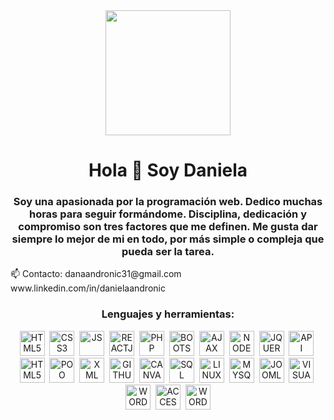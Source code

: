 <div id="header" align="center">
    <img src="https://media.giphy.com/media/CuuSHzuc0O166MRfjt/giphy.gif" width="200">
    <h1 align="center"> Hola 👋 Soy Daniela</h1>
    <h3>Soy una apasionada por la programación web. Dedico muchas horas para seguir formándome. 
        Disciplina, dedicación y compromiso son tres factores que me definen. 
        Me gusta dar siempre lo mejor de mi en todo, por más simple o compleja que pueda ser la tarea.
    </h3>
</div>
     📫 Contacto: danaandronic31@gmail.com
     </br>
                   www.linkedin.com/in/danielaandronic
    <div align="center">
        <h3>Lenguajes y herramientas:</h3>
        <img src="https://img1.freepng.es/20180320/svw/kisspng-html-web-design-scalable-vector-graphics-world-wid-html5-icon-hd-5ab0c85bded183.9685825515215350679127.jpg"  
        title="HTML5" alt="HTML5" width="40" height="40">&nbsp;
        <img src="https://cdn.icon-icons.com/icons2/2415/PNG/512/css_original_wordmark_logo_icon_146576.png" 
        title="CSS3" alt="CSS3" width="40" height="40">&nbsp;
        <img src="https://img2.freepng.es/20180716/gyy/kisspng-javascript-computer-icons-software-developer-casca-javascript-logo-5b4ca5d6055ec0.625573901531749846022.jpg" 
        title="JS" alt="JS" width="40" height="40">&nbsp;
        <img src="https://img2.freepng.es/20180410/dbq/kisspng-react-javascript-responsive-web-design-github-angu-github-5accac24ced243.4761515415233628528472.jpg" 
        title="REACTJS" alt="REACTJS" width="40" height="40">&nbsp;
        <img src="https://img2.freepng.es/20180904/xhu/kisspng-logo-image-computer-icons-php-portable-network-gra-william-davies-meng-mongodb-5b8e9698822d99.0636011515360713205332.jpg" 
        title="PHP" alt="PHP" width="40" height="40">&nbsp;
        <img src="https://getbootstrap.com/docs/5.2/assets/brand/bootstrap-logo-shadow.png" 
        title="BOOTSTRAP" alt="BOOTSTRAP" width="40" height="40">&nbsp;
        <img src="https://coregenicsoftwares.com/wp-content/uploads/2022/01/pngkit_ajax-logo-png_3783642.png" 
        title="AJAX" alt="AJAX" width="40" height="40">&nbsp;
        <img src="https://img2.freepng.es/20180425/jrw/kisspng-node-js-javascript-web-application-express-js-comp-5ae0f84e2a4242.1423638015246930701731.jpg" 
        title="NODEJS" alt="NODEJS" width="40" height="40">&nbsp;
        <img src="https://img1.freepng.es/20180828/wy/kisspng-1st-century-logo-brand-electric-motor-duoweb-5b85a15fbc9422.4421275015354842557724.jpg" 
        title="JQUERY" alt="JQUERY" width="40" height="40">&nbsp;
        <img src="https://img2.freepng.es/20180618/avk/kisspng-computer-icons-api-5b279e6bb53105.6204844815293231157422.jpg" 
        title="API" alt="API" width="40" height="40">&nbsp;
        <img src="https://img2.freepng.es/20190517/zhi/kisspng-asp-net-mvc-php-computer-software-spring-framework-5cde58c5037fb0.8087295015580755890143.jpg" 
        title="MVC" alt="HTML5" width="MVC" height="40">&nbsp;
        <img src="https://compu2poo.files.wordpress.com/2013/12/imag-prog-poo1.jpg" 
        title="POO" alt="POO" width="40" height="40">&nbsp;
        <img src="https://icons-for-free.com/download-icon-file+xml+icon-1320183613266774856_512.png" 
        title="XML" alt="XML" width="40" height="40">&nbsp;
        <img src="https://1000marcas.net/wp-content/uploads/2020/02/GitHub-logo-1.jpg" 
        title="GITHUB" alt="GITHUB" width="40" height="40">&nbsp;
        <img src="https://www.viajandosimple.com/wp-content/uploads/2022/04/Canva-Nuevo-Logotipo-650x366-1.jpg" 
        title="CANVA" alt="CANVA" width="40" height="40">&nbsp;
        <img src="https://img2.freepng.es/20190610/gou/kisspng-microsoft-azure-sql-database-microsoft-azure-sql-d-postani-spletni-razvijalec-izberite-svojo-uno-5cfe7bd5b6e377.6992930615601817177491.jpg" 
        title="SQL" alt="SQL" width="40" height="40">&nbsp;
        <img src="https://logos-marcas.com/wp-content/uploads/2020/09/Linux-Emblema.png" 
        title="LINUX" alt="LINUX" width="40" height="40">&nbsp;
        <img src="https://icon-library.com/images/mysql-icon/mysql-icon-9.jpg" 
        title="MYSQL" alt="MYSQL" width="40" height="40">&nbsp;
        <img src="https://es.seaicons.com/wp-content/uploads/2016/03/joomla-icon.png" 
        title="JOOMLA" alt="JOOMLA" width="40" height="40">&nbsp;
        <img src="https://e7.pngegg.com/pngimages/910/226/png-clipart-visual-studio-2010-developpez-pour-le-web-avec-c-4-framework-entity-4-asp-net-4-silverlight-4-et-wcf-ria-services-logo-visual-basic-microsoft-visual-studio-visual-programming.png" 
        title="VISUAL STUDIO" alt="VISUAL STUDIO" width="40" height="40">&nbsp;
        <img src="https://cdn.icon-icons.com/icons2/836/PNG/512/Wordpress_icon-icons.com_66780.png" 
        title="WORDPRESS" alt="WORDPRESS" width="40" height="40">&nbsp;
        <img src="https://upload.wikimedia.org/wikipedia/commons/thumb/f/f1/Microsoft_Office_Access_%282019-present%29.svg/800px-Microsoft_Office_Access_%282019-present%29.svg.png" 
        title="ACCESS" alt="ACCESS" width="40" height="40">&nbsp;
        <img src="https://www.rpbgeducation.online/wp-content/uploads/2018/06/Word-icon.png" 
        title="WORD" alt="WORD" width="40" height="40">
    </div>
